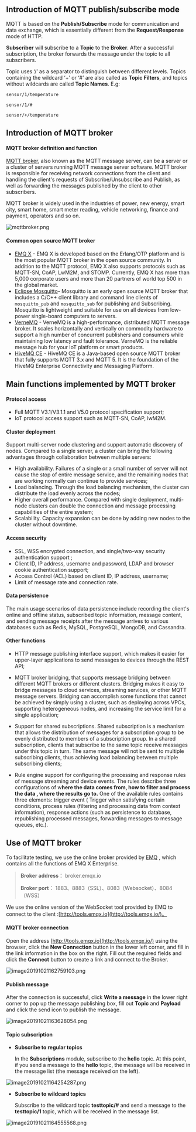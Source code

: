 ## Introduction of MQTT publish/subscribe mode

MQTT is based on the **Publish/Subscribe** mode for communication and data exchange, which is essentially different from the  **Request/Response** mode of HTTP.

**Subscriber** will subscribe to a **Topic** to the **Broker**. After a successful subscription, the broker forwards the message under the topic to all subscribers.

Topic uses ‘/’ as a separator to distinguish between different levels. Topics containing the wildcard ‘+’ or ‘#’ are also called as **Topic Filters**, and topics without wildcards are called **Topic Names**. E.g:

```
sensor/1/temperature

sensor/1/#

sensor/+/temperature
```



## Introduction of MQTT broker 

#### MQTT broker definition and function

[MQTT broker](https://www.emqx.io/products/broker), also known as the MQTT message server, can be a server or a cluster of servers running MQTT message server software. MQTT broker is responsible for receiving network connections from the client and handling the client's requests of Subscribe/Unsubscribe and Publish, as well as forwarding the messages published by the client to other subscribers.

MQTT broker is widely used in the industries of  power, new energy, smart city, smart home, smart meter reading, vehicle networking, finance and payment, operators and so on.

![mqttbroker.png](https://static.emqx.net/images/8d8c91c5ca707baa23974eccac269a04.png)

#### Common open source MQTT broker

- [EMQ X](<https://github.com/emqx/emqx>) - EMQ X is developed based on the Erlang/OTP platform and is the most popular MQTT broker in the open source community. In addition to the MQTT protocol, EMQ X also supports protocols such as MQTT-SN, CoAP, LwM2M, and STOMP. Currently, EMQ X has more than 5,000 corporate users and more than 20 partners  of  world top 500 in the global market.
- [Eclipse Mosquitto](<https://github.com/eclipse/mosquitto>)- Mosquitto is an early open source MQTT broker that includes a C/C++ client library and command line clients of `mosquitto_pub` and `mosquitto_sub` for publishing and Subscribing. Mosquitto is lightweight and suitable for use on all devices from low-power single-board computers to  servers.
- [VerneMQ](<https://github.com/vernemq/vernemq>) - VerneMQ is a high-performance, distributed MQTT message broker. It scales horizontally and vertically on commodity hardware to support a high number of concurrent publishers and consumers while maintaining low latency and fault tolerance. VerneMQ is the reliable message hub for your IoT platform or smart products.
- [HiveMQ CE](<https://github.com/hivemq/hivemq-community-edition>) - HiveMQ CE is a Java-based open source MQTT broker that fully supports MQTT 3.x and MQTT 5. It is the foundation of the HiveMQ Enterprise Connectivity and Messaging Platform.



## Main functions implemented by MQTT broker

#### Protocol access

- Full MQTT V3.1/V3.1.1 and V5.0 protocol specification support;
- IoT protocol access support such as MQTT-SN, CoAP, lwM2M.

#### Cluster deployment

Support multi-server node clustering and support automatic discovery of nodes. Compared to a single server, a cluster can bring the following advantages through collaboration between multiple servers:

- High availability. Failures of a single or a small number of server  will not cause the stop of entire message service, and the remaining nodes that are working normally can continue to provide services;
- Load balancing. Through the load balancing mechanism, the cluster can distribute the load evenly across the nodes;
- Higher overall performance. Compared with single deployment, multi-node clusters can double the connection and message processing capabilities of the entire system;
- Scalability. Capacity expansion can be done by adding new nodes to the cluster without downtime.

#### Access security

- SSL, WSS encrypted connection, and single/two-way security authentication support ;
- Client ID, IP address, username and password, LDAP and browser cookie authentication support;
- Access Control (ACL) based on client ID, IP address, username;
- Limit of message rate and connection rate.

#### Data persistence

The main usage scenarios of data persistence include recording the client's online and offline status, subscribed topic information, message content, and sending message receipts after the message arrives to various databases such as Redis, MySQL, PostgreSQL, MongoDB, and Cassandra.

#### Other functions

- HTTP message publishing interface support, which makes it easier for upper-layer applications to send messages to devices through the REST API;

- MQTT broker bridging, that supports message bridging between different MQTT brokers or different clusters. Bridging makes it easy to bridge messages to cloud services, streaming services, or other MQTT message servers. Bridging can accomplish some functions that cannot be achieved by simply using a cluster, such as deploying across VPCs, supporting heterogeneous nodes, and increasing the service limit for a single application;

- Support for shared subscriptions. Shared subscription is a mechanism that allows the distribution of messages for a subscription group to be evenly distributed to members of a subscription group. In a shared subscription, clients that subscribe to the same topic receive messages under this topic in turn. The same message will not be sent to multiple subscribing clients, thus achieving load balancing between multiple subscribing clients;

- Rule engine support for configuring the processing and response rules of message streaming and device events. The rules describe three configurations of w**here the data comes from, how to filter and process the data ,  where the results go to.** One of the available rules contains three elements: trigger event ( Trigger when satisfying certain conditions, process rules (filtering and processing data from context information), response actions (such as persistence to database, republishing processed messages, forwarding messages to message queues, etc.).

  

## Use of MQTT broker

To facilitate testing, we use the online broker provided by  [EMQ](<https://github.com/emqx/emqx>) , which contains all the functions of EMQ X Enterprise.

> **Broker address**： broker.emqx.io
>
> **Broker port**： 1883、8883（SSL）、8083（Websocket）、8084（WSS）

We use the online version of the WebSocket tool provided by EMQ to connect to the client :[http://tools.emqx.io](http://tools.emqx.io/)。

#### MQTT broker connection

Open the address [http://tools.emqx.io](http://tools.emqx.io/) using the browser, click the **New Connection** button in the lower left corner, and fill in the link information in the box on the right. Fill out the required fields and click the **Connect** button to create a link and connect to the Broker.

![image20191021162759103.png](https://static.emqx.net/images/30b5213111f97b77b0d240bf362c5884.png)

#### Publish message

After the connection is successful, click **Write a message** in the lower right corner to pop up the message publishing box, fill out **Topic** and **Payload** and click the send icon to publish the message.

![image20191021163628054.png](https://static.emqx.net/images/f79cc8b5a60eae7893b32789a998e54a.png)

#### Topic subscription

- **Subscribe to regular topics**

  In the  **Subscriptions** module, subscribe to the **hello** topic. At this point, if you send a message to the **hello** topic, the message will be received in the message list (the message received on the left).

![image20191021164254287.png](https://static.emqx.net/images/97f3b1c0c5b962188060fab5ea27ae7a.png)

- **Subscribe to wildcard topics**

  Subscribe to the wildcard topic **testtopic/#** and send a message to the **testtopic/1** topic, which will be received in the message list.

![image20191021164555568.png](https://static.emqx.net/images/69709893f3708fbb33428eb3f53b1484.png)

